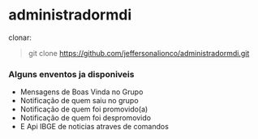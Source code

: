 # administradormdi

clonar: 
> git clone https://github.com/jeffersonalionco/administradormdi.git

### Alguns enventos ja disponiveis 
  - Mensagens de Boas Vinda no Grupo
  - Notificação de quem saiu no grupo 
  - Notificação de quem foi promovido(a)
  - Notificação de quem foi despromovido
  - E Api IBGE de noticias atraves de comandos
